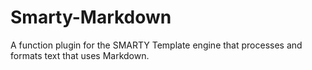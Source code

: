 Smarty-Markdown
===============

A function plugin for the SMARTY Template engine that processes and formats text that uses Markdown.
